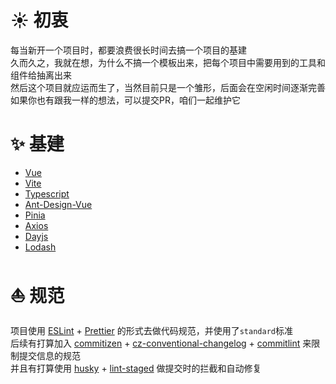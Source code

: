 # ☀️ 初衷

每当新开一个项目时，都要浪费很长时间去搞一个项目的基建  
久而久之，我就在想，为什么不搞一个模板出来，把每个项目中需要用到的工具和组件给抽离出来  
然后这个项目就应运而生了，当然目前只是一个雏形，后面会在空闲时间逐渐完善  
如果你也有跟我一样的想法，可以提交PR，咱们一起维护它

# ✨ 基建

- [Vue](https://cn.vuejs.org/)
- [Vite](https://vitejs.cn/)
- [Typescript](https://www.typescriptlang.org/zh/)
- [Ant-Design-Vue](https://next.antdv.com/docs/vue/introduce-cn)
- [Pinia](https://pinia.web3doc.top/introduction.html)
- [Axios](https://www.axios-http.cn/docs/intro)
- [Dayjs](https://dayjs.fenxianglu.cn/category/)
- [Lodash](https://www.lodashjs.com/)

# ⛵ 规范

项目使用 [ESLint](https://zh-hans.eslint.org/) + [Prettier](https://www.prettier.cn/docs/options.html) 的形式去做代码规范，并使用了`standard`标准  
后续有打算加入 [commitizen](https://github.com/commitizen/cz-cli) + [cz-conventional-changelog](https://github.com/commitizen/cz-conventional-changelog) + [commitlint](https://github.com/conventional-changelog/commitlint) 来限制提交信息的规范  
并且有打算使用 [husky](https://github.com/typicode/husky) + [lint-staged](https://github.com/okonet/lint-staged) 做提交时的拦截和自动修复
